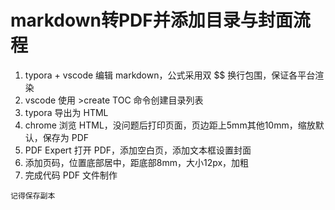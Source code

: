 # markdown转PDF并添加目录与封面流程



1. typora  + vscode 编辑 markdown，公式采用双 $$ 换行包围，保证各平台渲染
2. vscode 使用 >create TOC 命令创建目录列表
3. typora 导出为 HTML
4. chrome 浏览 HTML，没问题后打印页面，页边距上5mm其他10mm，缩放默认，保存为 PDF
5. PDF Expert 打开 PDF，添加空白页，添加文本框设置封面
6. 添加页码，位置底部居中，距底部8mm，大小12px，加粗
7. 完成代码 PDF 文件制作



`记得保存副本`